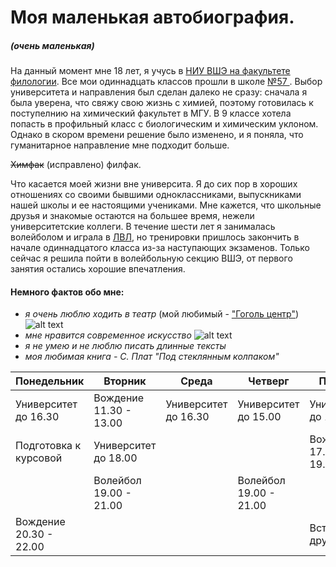 # Моя маленькая автобиография. 
##### (очень маленькая) 

На данный момент мне 18 лет, я учусь в [НИУ ВШЭ на факультете филологии](https://www.hse.ru/ba/philology/). Все мои одиннадцать классов прошли в школе [ №57 ](http://www.sch57.ru). Выбор университета и направления был сделан далеко не сразу: сначала я была уверена, что свяжу свою жизнь с химией, поэтому готовилась к поступелнию на химический факультет в МГУ. В 9 классе хотела попасть в профильный класс с биологическим и химическим уклоном. Однако в скором времени решение было изменено, и я поняла, что гуманитарное направление мне подходит больше. 

~~Химфак~~ (исправлено) филфак. 

Что касается моей жизни вне университа. Я до сих пор в хороших отношениях со своими бывшими одноклассниками, выпускниками нашей школы и ее настоящими учениками. Мне кажется, что школьные друзья и знакомые остаются на большее время, нежели университетские коллеги.
В течение шести лет я занималась волейболом и играла в [ЛВЛ](http://volleymsk.ru), но тренировки пришлось закончить в начале одиннадцатого класса из-за наступающих экзаменов. Только сейчас я решила пойти в волейбольную секцию ВШЭ, от первого занятия остались хорошие впечатления.

#### Немного фактов обо мне: 
* _я очень люблю ходить в театр_ (мой любимый - ["Гоголь центр"](http://gogolcenter.com))
![alt text](http://cdn.tvc.ru/pictures/o/267/851.jpg)
* _мне нравится современное искусство_ 
![alt text](https://topwar.ru/uploads/posts/2013-02/1362038083_01.jpg)
* _я не умею и не люблю писать длинные тексты_
* _моя любимая книга - С. Плат "Под стеклянным колпаком"_


| Понедельник            | Вторник                | Среда                 | Четверг                | Пятница                | 
| -----------------------|------------------------|-----------------------|------------------------|------------------------|
| Университет до 16.30   | Вождение 11.30 - 13.00 | Университет до 16.30  | Университет  до 15.00  | Университет до 16.30   |
| Подготовка к курсовой  | Университет до 18.00   |                       |                        | Вождение 17.30 - 19.00 |
|                        | Волейбол 19.00 - 21.00 |                       | Волейбол 19.00 - 21.00 |                        |
| Вождение 20.30 - 22.00 |                        |                       |                        | Встреча с друзьями     |
